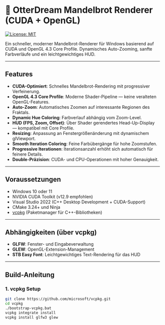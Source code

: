 # 🦦 OtterDream Mandelbrot Renderer (CUDA + OpenGL)

[![License: MIT](https://img.shields.io/badge/License-MIT-yellow.svg)](LICENSE)

Ein schneller, moderner Mandelbrot-Renderer für Windows basierend auf CUDA und OpenGL 4.3 Core Profile. Dynamisches Auto-Zooming, sanfte Farbverläufe und ein leichtgewichtiges HUD.

---

## Features

- **CUDA-Optimiert**: Schnelles Mandelbrot-Rendering mit progressiver Verfeinerung.
- **OpenGL 4.3 Core Profile**: Moderne Shader-Pipeline — keine veralteten OpenGL-Features.
- **Auto-Zoom**: Automatisches Zoomen auf interessante Regionen des Fraktals.
- **Dynamic Hue Coloring**: Farbverlauf abhängig vom Zoom-Level.
- **HUD (FPS, Zoom, Offset)**: Über Shader gerendertes Head-Up-Display — kompatibel mit Core Profile.
- **Resizing**: Anpassung an Fenstergrößenänderung mit dynamischem glViewport.
- **Smooth Iteration Coloring**: Feine Farbübergänge für hohe Zoomstufen.
- **Progressive Iterationen**: Iterationsanzahl erhöht sich automatisch für feinere Details.
- **Double-Präzision**: CUDA- und CPU-Operationen mit hoher Genauigkeit.

---

## Voraussetzungen

- Windows 10 oder 11
- NVIDIA CUDA Toolkit (v12.9 empfohlen)
- Visual Studio 2022 (C++ Desktop Development + CUDA-Support)
- CMake 3.24+ und Ninja
- [vcpkg](https://github.com/microsoft/vcpkg) (Paketmanager für C++-Bibliotheken)

---

## Abhängigkeiten (über vcpkg)

- **GLFW**: Fenster- und Eingabeverwaltung
- **GLEW**: OpenGL-Extension-Management
- **STB Easy Font**: Leichtgewichtiges Text-Rendering für das HUD

---

## Build-Anleitung

### 1. vcpkg Setup

```bash
git clone https://github.com/microsoft/vcpkg.git
cd vcpkg
./bootstrap-vcpkg.bat
vcpkg integrate install
vcpkg install glfw3 glew
